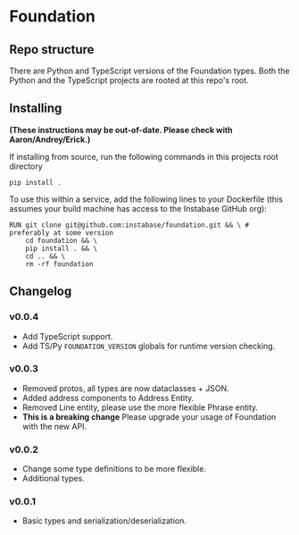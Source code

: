 # Foundation

## Repo structure

There are Python and TypeScript versions of the Foundation types. Both the
Python and the TypeScript projects are rooted at this repo's root.

## Installing

**(These instructions may be out-of-date. Please check with Aaron/Andrey/Erick.)**

If installing from source, run the following commands in this projects root directory

```
pip install .
```

To use this within a service, add the following lines to your Dockerfile (this assumes your build machine has access to the Instabase GitHub org):

```docker
RUN git clone git@github.com:instabase/foundation.git && \ # preferably at some version
    cd foundation && \
    pip install . && \
    cd .. && \
    rm -rf foundation
```

## Changelog

### v0.0.4

- Add TypeScript support.
- Add TS/Py `FOUNDATION_VERSION` globals for runtime version checking.

### v0.0.3
- Removed protos, all types are now dataclasses + JSON.
- Added address components to Address Entity.
- Removed Line entity, please use the more flexible Phrase entity.
- **This is a breaking change** Please upgrade your usage of Foundation with the new API.

### v0.0.2
- Change some type definitions to be more flexible.
- Additional types.

### v0.0.1
- Basic types and serialization/deserialization.
